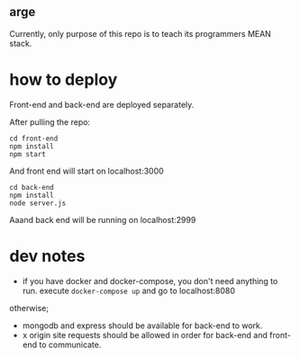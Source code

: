 ## arge

Currently, only purpose of this repo is to teach its programmers MEAN stack.

# how to deploy

Front-end and back-end are deployed separately.

After pulling the repo:

    cd front-end
    npm install
    npm start

And front end will start on localhost:3000

    cd back-end
    npm install
    node server.js

Aaand back end will be running on localhost:2999

# dev notes
* if you have docker and docker-compose, you don't need anything to run. execute `docker-compose up` and go to localhost:8080

otherwise;


* mongodb and express should be available for back-end to work.
* x origin site requests should be allowed in order for back-end and front-end to communicate.
